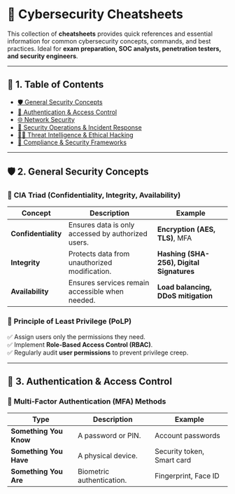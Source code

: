 # 📌 **Cybersecurity Cheatsheets**

This collection of **cheatsheets** provides quick references and essential information for common cybersecurity concepts, commands, and best practices. Ideal for **exam preparation, SOC analysts, penetration testers, and security engineers**.

---

## 📖 **1. Table of Contents**

- [🛡️ General Security Concepts](#-general-security-concepts)
- [🔐 Authentication & Access Control](#-authentication--access-control)
- [🌐 Network Security](#-network-security)
- [📜 Security Operations & Incident Response](#-security-operations--incident-response)
- [🕵️‍♂️ Threat Intelligence & Ethical Hacking](#-threat-intelligence--ethical-hacking)
- [📝 Compliance & Security Frameworks](#-compliance--security-frameworks)

---

## 🛡️ **2. General Security Concepts**

### 🔹 **CIA Triad** (Confidentiality, Integrity, Availability)
| Concept | Description | Example |
|---------|------------|---------|
| **Confidentiality** | Ensures data is only accessed by authorized users. | **Encryption (AES, TLS)**, MFA |
| **Integrity** | Protects data from unauthorized modification. | **Hashing (SHA-256), Digital Signatures** |
| **Availability** | Ensures services remain accessible when needed. | **Load balancing, DDoS mitigation** |

### 🔹 **Principle of Least Privilege (PoLP)**
✅ Assign users only the permissions they need.  
✅ Implement **Role-Based Access Control (RBAC)**.  
✅ Regularly audit **user permissions** to prevent privilege creep.

---

## 🔐 **3. Authentication & Access Control**

### 🔹 **Multi-Factor Authentication (MFA) Methods**
| Type | Description | Example |
|------|------------|---------|
| **Something You Know** | A password or PIN. | Account passwords |
| **Something You Have** | A physical device. | Security token, Smart card |
| **Something You Are** | Biometric authentication. | Fingerprint, Face ID |

